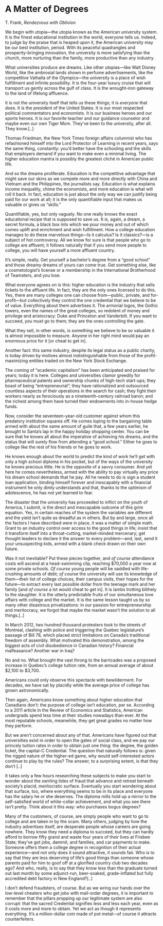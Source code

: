 # A Matter of Degrees

T. Frank, *Rendezvous with Oblivion*

We begin with utopia—the utopia known as the American university
system. It is the finest educational institution in the world,
everyone tells us. Indeed, to judge by the praise that is heaped upon
it, the American university may be our best institution, period. With
its peaceful quadrangles and prosperity-bringing innovation, the
university is more satisfying than the church, more nurturing than the
family, more productive than any industry.

What universities produce are dreams. Like other utopias—like Walt
Disney World, like the ambrosial lands shown in perfume
advertisements, like the competitive Valhalla of the Olympics—the
university is a place of wish fulfillment and infinite possibility. It
is the four-year luxury cruise that will transport us gently across
the gulf of class. It is the wrought-iron gateway to the land of
lifelong affluence.

It is not the university itself that tells us these things; it is
*everyone* that does. It is the president of the United States. It is
our most respected political commentators and economists. It is our
business heroes and our sports heroes. It is our favorite teacher and
our guidance counselor and maybe even our own Tiger Mom. They’ve been
to the university, after all. They know.[..]

Thomas Friedman, the New York Times foreign affairs columnist who has
refashioned himself into the Lord Protector of Learning in recent
years, says the same thing, constantly: you’d better have the
schooling and the skills that employers demand if you want to make
even a minimal living. The higher education mantra is possibly the
greatest cliché in American public life.

And so the dreams proliferate. Education is the competitive advantage
that might save our skins as we compete more and more directly with
China and Vietnam and the Philippines, the journalists say. Education
is what explains income inequality, chime the economists, and more
education is what will roll it back. In fact, education is just about
the only way we can justify being paid for our work at all; it is the
only quantifiable input that makes us valuable or gives us “skills.”

Quantifiable, yes, but only vaguely. No one really knows the exact
educational recipe that is supposed to save us. It is, again, a dream,
a secret formula, a black box into which we pour money and out of
which comes uplift and enrichment and wish fulfillment. How a college
education manages to do these marvelous things—Is it calculus? Is it
classics?—is a subject of hot controversy. All we know for sure is
that people who go to college are affluent; it follows naturally that
if you send more people to college, you will have yourself a more
affluent country.

It’s simple, really. Get yourself a bachelor’s degree from a “good
school” and those dreamy dreams of yours can come true. Get something
else, like a cosmetologist’s license or a membership in the
International Brotherhood of Teamsters, and you lose.

What everyone agrees on is this: higher education is the industry that
sells tickets to the affluent life. In fact, they are the only ones
licensed to do this. Yes, there are many colleges one can choose
from—public, private, and for-profit—but collectively they control the
one credential that we believe to be of value. Everything about them
advertises it. The armorial logos, the Gothic towers, even the names
of the great colleges, so redolent of money and privilege and
aristocracy: Duke and Princeton and Vanderbilt. If you want to
succeed, you must go to them; they are the ones controlling the gate.

What they sell, in other words, is something we believe to be so
valuable it is almost impossible to measure. Anyone in her right mind
would pay an enormous price for it [or cheat to get in].

Another fact: this same industry, despite its legal status as a public
charity, is today driven by motives almost indistinguishable from
those of the profit-maximizing entities traded on the New York Stock
Exchange.

The coming of “academic capitalism” has been anticipated and praised
for years; today it is here. Colleges and universities clamor greedily
for pharmaceutical patents and ownership chunks of high-tech
start-ups; they boast of being “entrepreneurial”; they have
rationalized and outsourced countless aspects of their operations in
the search for cash; they fight their workers nearly as ferociously as
a nineteenth-century railroad baron; and the richest among them have
turned their endowments into in-house hedge funds.

Now, consider the seventeen-year-old customer against whom this
predatory institution squares off. He comes loping to the bargaining
table armed with about the same amount of guile that, a few years
earlier, he brought to Santa’s lap in the happy holiday shopping
center. You can be sure that he knows all about the imperative of
achieving his dreams, and the status that will surely flow from
attending a “good school.” Either he goes to college like the rest of
his friends or he goes to work.

He knows enough about the world to predict the kind of work he’ll get
with only a high school diploma in his pocket, but of the ways of the
university he knows precious little. He is the opposite of a savvy
consumer. And yet here he comes nevertheless, armed with the ability
to pay virtually any price his dream school demands that he pay. All
he needs to do is sign a student loan application, binding himself
forever and inescapably with a financial instrument he only dimly
understands and that, thanks to the optimism of adolescence, he has
not yet learned to fear.

The disaster that the university has proceeded to inflict on the youth
of America, I submit, is the direct and inescapable outcome of this
grim equation. Yes, in certain reaches of the system the variables are
different and the yield isn’t quite as dreadful as in others. But by
and large, once all the factors I have described were in place, it was
a matter of simple math. Grant to an industry control over access to
the good things in life; insist that it transform itself into a
throat-cutting, market-minded mercenary; get thought leaders to
declare it the answer to every problem—and, last, send it your
unsuspecting kids, armed with a blank check drawn on their own future.

Was it not inevitable? Put these pieces together, and *of course*
attendance costs will ascend at a head-swimming clip, reaching $70,000
a year now at some private schools. *Of course* young people will be
saddled with life-crushing amounts of debt; *of course* the university
will use its knowledge of them—their list of college choices, their
campus visits, their hopes for the future—to extract every last
possible dollar from the teenage mark and her family [and *of course*
a lot would cheat to get in]. It is lambs trotting blithely to the
slaughter. It is the utterly predictable fruits of our simultaneous
love affairs with college and the market. It is the same lesson taught
us by so many other disastrous privatizations: in our passion for
​entrepreneurship and meritocracy, we forgot that maybe the market
wasn’t the solution to all things.[..]

In March 2012, two hundred thousand protesters took to the streets of
Montreal, clashing with police and triggering the Quebec legislature’s
passage of Bill 78, which placed strict limitations on Canada’s
traditional freedom of assembly. What motivated this demonstration,
among the biggest acts of civil disobedience in Canadian history?
Financial malfeasance? Another war in Iraq?

No and no. What brought the vast throng to the barricades was a
proposed increase in Quebec’s college tuition rate, from an annual
average of about $2,100 to $3,700.

Americans could only observe this spectacle with bewilderment. For
decades, we have sat by placidly while the average price of college
has grown astronomically.

Then again, Americans know something about higher education that
Canadians don’t: the purpose of college isn’t education, per
se. According to a 2011 article in the Review of Economics ​and
Statistics, American undergrads spend less time at their studies
nowadays than ever. At the most reputable schools, meanwhile, they get
great grades no matter how they perform.

But we aren’t concerned about any of that. Americans have figured out
that universities exist in order to open the gates of social class,
and we pay our princely tuition rates in order to obtain just one
thing: the degree, the golden ticket, the capital-C Credential.  The
question that naturally follows is: given the rigged nature of the
higher-ed game, why would self-interested actors continue to play by
the rules?  The answer, to a surprising extent, is that they don’t [..]

It takes only a few hours researching these subjects to make you start
to wonder about the swirling tides of fraud that advance and retreat
beneath society’s placid, meritocratic surface. Eventually you start
wondering about that surface, too, where everything seems to be in its
place and everyone has the salary he or she deserves.  The diploma
mills hold up a mirror to the self-satisfied world of white-collar
achievement, and what you see there isn’t pretty. Think about it this
way: who purchases bogus degrees?

Many of the customers, of course, are simply people who want to go to
college and are taken in by the scam. Many others, judging by how the
industry advertises itself, are desperate people whose careers are
going nowhere. They know they need a diploma to succeed, but they can
hardly afford to borrow fifty grand and waste four years of their
lives at Frisbee State; they’ve got jobs, dammit, and families, and
car payments to make. Someone offers them a college degree in
recognition of their actual experience—and not only does it sound
attractive, it sounds fair. Who is to say that they are less deserving
of life’s good things than someone whose parents paid for him to goof
off at a glorified country club two decades ago? And who, really, is
to say that they know less than the graduate turned out last month by
some adjunct-run, beer-soaked, grade-inflated but fully accredited
debt factory in New England?[..]

I don’t defend fraudsters, of course. But as we wring our hands over
the low-level cheaters who get jobs with mail-order degrees, it is
important to remember that the pillars propping up our legitimate
system are also corrupt: that the sacred Credential signifies less and
less each year, even as it costs more and more to obtain. Yet we act
as though it represents everything. It’s a million-dollar coin made of
pot metal—of course it attracts counterfeiters.
